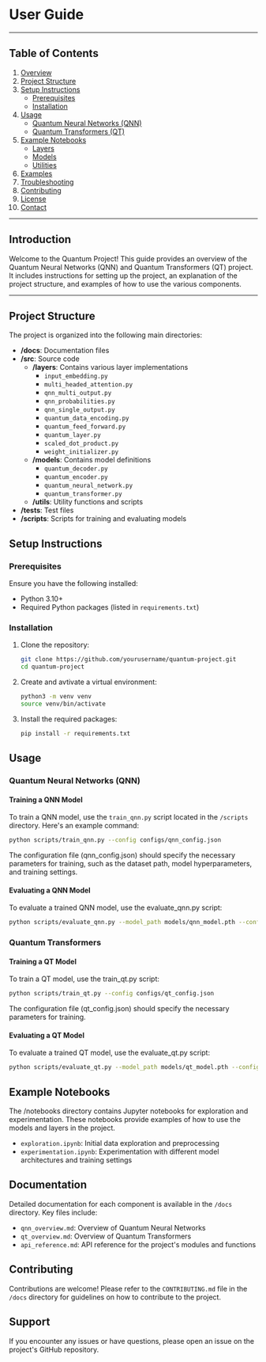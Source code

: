 # User Guide

---

## Table of Contents
1. [Overview](#overview)
2. [Project Structure](#project-structure)
3. [Setup Instructions](#setup-instructions)
    - [Prerequisites](#prerequisites)
    - [Installation](#installation)
4. [Usage](#usage)
    - [Quantum Neural Networks (QNN)](#quantum-neural-networks-qnn)
    - [Quantum Transformers (QT)](#quantum-neural-networks-qnn)
5. [Example Notebooks](#example-notebooks)
    - [Layers](#layers)
    - [Models](#models)
    - [Utilities](#utilities)
6. [Examples](#examples)
7. [Troubleshooting](#troubleshooting)
8. [Contributing](#contributing)
9. [License](#license)
10. [Contact](#contact)

---

## Introduction

Welcome to the Quantum Project! This guide provides an overview of the Quantum Neural Networks (QNN) and Quantum Transformers (QT) project. It includes instructions for setting up the project, an explanation of the project structure, and examples of how to use the various components.

---

## Project Structure

The project is organized into the following main directories:

- **/docs**: Documentation files
- **/src**: Source code
  - **/layers**: Contains various layer implementations
    - `input_embedding.py`
    - `multi_headed_attention.py`
    - `qnn_multi_output.py`
    - `qnn_probabilities.py`
    - `qnn_single_output.py`
    - `quantum_data_encoding.py`
    - `quantum_feed_forward.py`
    - `quantum_layer.py`
    - `scaled_dot_product.py`
    - `weight_initializer.py`
  - **/models**: Contains model definitions
    - `quantum_decoder.py`
    - `quantum_encoder.py`
    - `quantum_neural_network.py`
    - `quantum_transformer.py`
  - **/utils**: Utility functions and scripts
- **/tests**: Test files
- **/scripts**: Scripts for training and evaluating models

## Setup Instructions

### **Prerequisites**

Ensure you have the following installed:

- Python 3.10+
- Required Python packages (listed in `requirements.txt`)


### **Installation**

1. Clone the repository:
    ```bash
    git clone https://github.com/yourusername/quantum-project.git
    cd quantum-project
    ```
2. Create and avtivate a virtual environment:
    ```bash
    python3 -m venv venv
    source venv/bin/activate
    ```
3. Install the required packages:
    ```bash
    pip install -r requirements.txt
    ```
## Usage

### **Quantum Neural Networks (QNN)**

#### **Training a QNN Model**

To train a QNN model, use the `train_qnn.py` script located in the `/scripts` directory. Here's an example command:

```bash
python scripts/train_qnn.py --config configs/qnn_config.json
```

The configuration file (qnn_config.json) should specify the necessary parameters for training, such as the dataset path, model hyperparameters, and training settings.

#### **Evaluating a QNN Model**

To evaluate a trained QNN model, use the evaluate_qnn.py script:

```bash
python scripts/evaluate_qnn.py --model_path models/qnn_model.pth --config configs/qnn_config.json
```
### **Quantum Transformers**

#### **Training a QT Model**

To train a QT model, use the train_qt.py script:

```bash
python scripts/train_qt.py --config configs/qt_config.json
```
The configuration file (qt_config.json) should specify the necessary parameters for training.

#### **Evaluating a QT Model**

To evaluate a trained QT model, use the evaluate_qt.py script:

```bash
python scripts/evaluate_qt.py --model_path models/qt_model.pth --config configs/qt_config.json
```

## Example Notebooks

The /notebooks directory contains Jupyter notebooks for exploration and experimentation. These notebooks provide examples of how to use the models and layers in the project.

- `exploration.ipynb`: Initial data exploration and preprocessing
- `experimentation.ipynb`: Experimentation with different model architectures and training settings

## Documentation

Detailed documentation for each component is available in the `/docs` directory. Key files include:

- `qnn_overview.md`: Overview of Quantum Neural Networks
- `qt_overview.md`: Overview of Quantum Transformers
- `api_reference.md`: API reference for the project's modules and functions

## Contributing

Contributions are welcome! Please refer to the `CONTRIBUTING.md` file in the `/docs` directory for guidelines on how to contribute to the project.

## Support

If you encounter any issues or have questions, please open an issue on the project's GitHub repository.